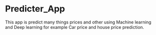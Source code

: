 # Predicter_App
This app is predict many things prices and other using Machine learning and Deep learning for example Car price and house price prediction.

